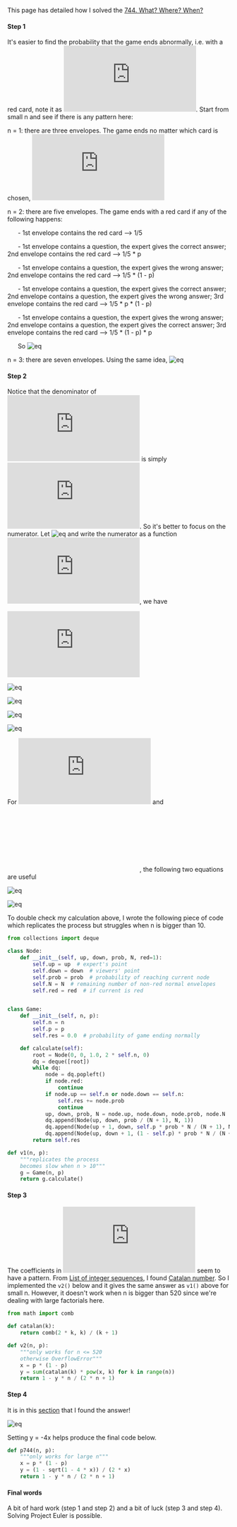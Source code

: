 This page has detailed how I solved the [744. What? Where? When?](./744.%20What%3F%20Where%3F%20When%3F.md)

#### Step 1
It's easier to find the probability that the game ends abnormally, i.e. with a red card, note it as ![eq](https://latex.codecogs.com/gif.latex?r(n,&space;p)).  Start from small n and see if there is any pattern here:

n = 1: there are three envelopes. The game ends no matter which card is chosen, ![eq](https://latex.codecogs.com/gif.latex?r(1,&space;p)&space;=&space;1/3)

n = 2: there are five envelopes. The game ends with a red card if any of the following happens:

&nbsp;&nbsp;&nbsp;&nbsp;&nbsp;&nbsp;- 1st envelope contains the red card --> 1/5

&nbsp;&nbsp;&nbsp;&nbsp;&nbsp;&nbsp;- 1st envelope contains a question, the expert gives the correct answer; 2nd envelope contains the red card --> 1/5 * p

&nbsp;&nbsp;&nbsp;&nbsp;&nbsp;&nbsp;- 1st envelope contains a question, the expert gives the wrong answer; 2nd envelope contains the red card --> 1/5 * (1 - p)

&nbsp;&nbsp;&nbsp;&nbsp;&nbsp;&nbsp;- 1st envelope contains a question, the expert gives the correct answer; 2nd envelope contains a question, 
the expert gives the wrong answer; 3rd envelope contains the red card --> 1/5 * p * (1 - p)

&nbsp;&nbsp;&nbsp;&nbsp;&nbsp;&nbsp;- 1st envelope contains a question, the expert gives the wrong answer; 2nd envelope contains a question, 
the expert gives the correct answer; 3rd envelope contains the red card --> 1/5 * (1 - p) * p

&nbsp;&nbsp;&nbsp;&nbsp;&nbsp;&nbsp;So ![eq](https://latex.codecogs.com/gif.latex?r(2,&space;p)&space;=&space;2/5&space;&plus;&space;2/5&space;\cdot&space;p&space;\cdot&space;(1&space;-&space;p))

n = 3: there are seven envelopes. Using the same idea, ![eq](https://latex.codecogs.com/gif.latex?r(3,&space;p)&space;=&space;3/7&space;&plus;&space;3/7&space;\cdot&space;p&space;\cdot&space;(1&space;-&space;p)&space;&plus;&space;6/7&space;\cdot&space;p^2&space;\cdot&space;(1&space;-&space;p)^2)

#### Step 2
Notice that the denominator of ![eq](https://latex.codecogs.com/gif.latex?r(n,&space;p)) is simply ![eq](https://latex.codecogs.com/gif.latex?2n&plus;1). So it's better to focus on the numerator. Let ![eq](https://latex.codecogs.com/gif.latex?x:=p\cdot&space;(1-p)) and write the numerator as a function ![eq](https://latex.codecogs.com/gif.latex?R(n,&space;x)), we have

![eq](https://latex.codecogs.com/gif.latex?R(1,x)=1)

![eq](https://latex.codecogs.com/gif.latex?R(2,x)=2\cdot(1&plus;x))

![eq](https://latex.codecogs.com/gif.latex?R(3,x)=3\cdot(1&plus;x&plus;2x^2))

![eq](https://latex.codecogs.com/gif.latex?R(4,x)=4\cdot(1&plus;x&plus;2x^2&plus;5x^3))

![eq](https://latex.codecogs.com/gif.latex?R(5,x)=5\cdot(1&plus;x&plus;2x^2&plus;5x^3&plus;14x^4))


For ![eq](https://latex.codecogs.com/gif.latex?R(4,x)) and ![eq](https://latex.codecogs.com/gif.latex?R(5,x)), the following two equations are useful

![eq](https://latex.codecogs.com/gif.latex?p^2&plus;(1-p)^2=1-2p(1-p)=1-2x)

![eq](https://latex.codecogs.com/gif.latex?p^3&plus;(1-p)^3=1-3p^2(1-p)-3p(1-p)^2=1-3x)

To double check my calculation above, I wrote the following piece of code which replicates the process but struggles when n is bigger than 10.
```python
from collections import deque

class Node:
    def __init__(self, up, down, prob, N, red=1):
        self.up = up  # expert's point
        self.down = down  # viewers' point
        self.prob = prob  # probability of reaching current node
        self.N = N  # remaining number of non-red normal envelopes
        self.red = red  # if current is red


class Game:
    def __init__(self, n, p):
        self.n = n
        self.p = p
        self.res = 0.0  # probability of game ending normally

    def calculate(self):
        root = Node(0, 0, 1.0, 2 * self.n, 0)
        dq = deque([root])
        while dq:
            node = dq.popleft()
            if node.red:
                continue
            if node.up == self.n or node.down == self.n:
                self.res += node.prob
                continue
            up, down, prob, N = node.up, node.down, node.prob, node.N
            dq.append(Node(up, down, prob / (N + 1), N, 1))
            dq.append(Node(up + 1, down, self.p * prob * N / (N + 1), N - 1, 0))
            dq.append(Node(up, down + 1, (1 - self.p) * prob * N / (N + 1), N - 1, 0))
        return self.res

def v1(n, p):
    """replicates the process
    becomes slow when n > 10"""
    g = Game(n, p)
    return g.calculate()
```

#### Step 3

The coefficients in ![eq](https://latex.codecogs.com/gif.latex?R(n,&space;x)) seem to have a pattern. From [List of integer sequences](https://en.wikipedia.org/wiki/List_of_integer_sequences), I found [Catalan number](https://en.wikipedia.org/wiki/Catalan_number). So I implemented the `v2()` below and it gives the same answer as `v1()` above for small n. However, it doesn't work when n is bigger than 520 since we're dealing with large factorials here.

```python
from math import comb

def catalan(k):
    return comb(2 * k, k) / (k + 1)

def v2(n, p):
    """only works for n <= 520
    otherwise OverflowError"""
    x = p * (1 - p)
    y = sum(catalan(k) * pow(x, k) for k in range(n))
    return 1 - y * n / (2 * n + 1)
```

#### Step 4

It is in this [section](https://en.wikipedia.org/wiki/Catalan_number#First_proof) that I found the answer!

![eq](https://wikimedia.org/api/rest_v1/media/math/render/svg/c248b720d4b35bbfe1a6c9a479da09786d72256a)

Setting y = -4x helps produce the final code below. 

```python
def p744(n, p):
    """only works for large n"""
    x = p * (1 - p)
    y = (1 - sqrt(1 - 4 * x)) / (2 * x)
    return 1 - y * n / (2 * n + 1)
```

#### Final words

A bit of hard work (step 1 and step 2) and a bit of luck (step 3 and step 4). Solving Project Euler is possible.
